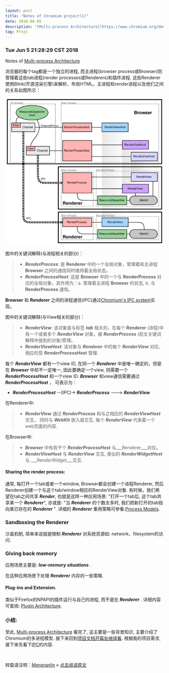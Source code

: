 ```yaml
---
layout: post
title: "Notes of Chromium project(1)"
date: 2018-06-05 
description: "[Multi-process Architecture](https://www.chromium.org/developers/design-documents/multi-process-architecture) 的笔记, 主要是翻译整理."
tag: Projs
---
```


### Tue Jun  5 21:28:29 CST 2018

Notes of [Multi-process Architecture](https://www.chromium.org/developers/design-documents/multi-process-architecture)

浏览器的每个tag都是一个独立的进程, 而主进程(browser process或Browser)则管理着这些tab进程(render processes或Renderers)和插件进程. 这些Renderer使用Blink(开源渲染引擎)来解析、布局HTML。主进程和render进程以及他们之间的关系如图所示：

![Fig. Architecture](https://github.com/lmrshare/lmrshare.github.io/blob/master/images/posts/proj_chromium_imgs/arch.png)

图中的关键词解释(与进程相关的部分)：

>* ___RenderProcess___: 是 __Renderer__ 中的一个全局对象，管理着和主进程 __Browser__ 之间的通信同时维持着全局状态。
>* ___RenderProcessHost___: 这是 __Browser__ 中的一个与 __RenderProcess__ 对应的全局对象，其作用为：a. 管理着主进程 __Browser__ 的状态, b. 与 __RenderProcess__ 通信。

__Browser__ 和 __Renderer__ 之间的进程通信(IPC)通过[Chromium's IPC system](https://www.chromium.org/developers/design-documents/inter-process-communication)实现。

图中的关键词解释(与View相关的部分)：

>* ___RenderView___: 该对象是与标签 ___tab___ 相关的，在每个 __Renderer__ (进程)中有一个或者多个 ___RenderView___ 对象，被 ___RenderProcess___ (前文关键词解释中提到的对象)管理。
>* ___RenderViewHost___: 该对象与 ___Renderer___ 中的每个 ___RenderView___ 对应，相应的受 ___RenderProcessHost___ 管理. 

每个 ___RenderView___ 都有一个view ID, 在同一个 ___Renderer___ 中是唯一确定的，但是在 ___Browser___ 中却不一定唯一, 因此要确定一个view, 则需要一个 ___RenderProcessHost___ 和一个view ID. ___Browser___ 和view通信需要通过 ___RenderProcessHost___ ， 可表示为：

* ___RenderProcessHost___ --(IPC)-> ___RenderProcess___ ---> ___RenderView___

在Renderer中:

>* ___RenderView___ 通过 ___RenderProcess___ 和与之相应的 ___RenderViewHost___ 交互， 同时与 ___WebKit___ 嵌入层交互, 每个 ___RenderView___ 代表着一个web页面的内容.

在Browser中:

>* ___Browser___ 中有若干个 ___RenderProcessHost___ 与___Renderer___对应。
>* ___RenderViewHost___ 与 ___RenderView___ 交互, 类似的 ___RenderWidgetHost___ 与 ___RenderWidget___交互.



#### Sharing the render process:

通常, 每打开一个tab或者一个window, Browser都会创建一个进程Renderer, 然后Renderer创建一个与这个tab/window相应的RenderView对象. 有时候，我们希望在tab之间共享 ___Render___, 也就是这样一种应用场景: "打开一个tab后, 这个tab共享某一个 ___Renderer___", 亦或是: "当 ___Renderer___ 的个数太多时, 我们把新打开的tab指向某已存在的 ___Renderer___ ". 详细的 ___Renderer___ 重用策略可参看:[Process Models](https://www.chromium.org/developers/design-documents/process-models). 

### Sandboxing the Renderer

沙盒机制, 简单来说就是限制 ___Renderer___ 对系统资源如: network、filesystem的访问.

### Giving back memory

应用场景主要是: ___low-memory situations___ .

在这种应用场景下处理 ___Renderer___ 内存的一些策略. 

#### Plug-ins and Extension.

类似于Firefox的NPAPI的插件运行与自己的进程, 而不是在 ___Renderer___ . 详细内容可查阅: [Plugin Architecture](https://www.chromium.org/developers/design-documents/plugin-architecture).

### 小结:

至此, [Multi-process Architecture](https://www.chromium.org/developers/design-documents/multi-process-architecture) 看完了, 这主要是一些背景知识, 主要介绍了Chromium的多进程模型. 接下来回到[项目文档开篇处继续看](https://www.chromium.org/developers/design-documents).
根据我的项目需求, 接下来先看下[IPC](https://www.chromium.org/developers/design-documents/inter-process-communication)的内容.

<br>

转载请注明：[Mengranlin](https://lmrshare.github.io) » [点击阅读原文](https://lmrshare.github.io/2018/06/today/) 
